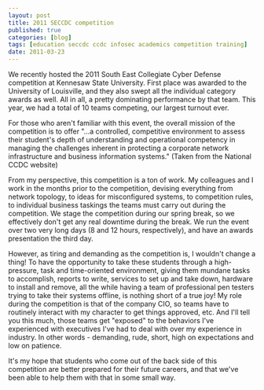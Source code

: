 ```yaml
---
layout: post
title: 2011 SECCDC competition
published: true
categories: [blog]
tags: [education seccdc ccdc infosec academics competition training]
date: 2011-03-23
---
```


We recently hosted the 2011 South East Collegiate Cyber Defense competition at Kennesaw State University.  First place was awarded to the University of Louisville, and they also swept all the individual category awards as well.  All in all, a pretty dominating performance by that team.  This year, we had a total of 10 teams competing, our largest turnout ever.

For those who aren't familiar with this event, the overall mission of the competition is to offer "...a controlled, competitive environment to assess their student's depth of understanding and operational competency in managing the challenges inherent in protecting a corporate network infrastructure and business information systems." (Taken from the National CCDC website)

From my perspective, this competition is a ton of work.  My colleagues and I work in the months prior to the competition, devising everything from network topology, to ideas for misconfigured systems,  to competition rules, to individual business taskings the teams must carry out during the competition.  We stage the competition during our spring break, so we effectively don't get any real downtime during the break.  We run the event over two very long days (8 and 12 hours, respectively), and have an awards presentation the third day.

However, as tiring and demanding as the competition is, I wouldn't change a thing!  To have the opportunity to take these students through a high-pressure, task and time-oriented environment, giving them mundane tasks to accomplish, reports to write, services to set up and take down, hardware to install and remove, all the while having a team of professional pen testers trying to take their systems offline, is nothing short of a true joy!  My role during the competition is that of the company CIO, so teams have to routinely interact with my character to get things approved, etc.  And I'll tell you this much, those teams get "exposed" to the behaviors I've experienced with executives I've had to deal with over my experience in industry.  In other words - demanding, rude, short, high on expectations and low on patience.

It's my hope that students who come out of the back side of this competition are better prepared for their future careers, and that we've been able to help them with that in some small way.
